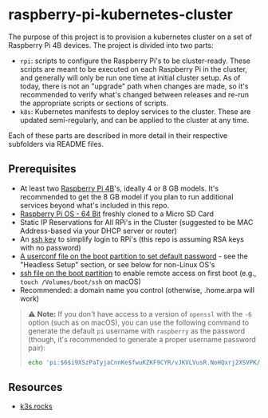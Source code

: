 # raspberry-pi-kubernetes-cluster

The purpose of this project is to provision a kubernetes cluster on a set of
Raspberry Pi 4B devices. The project is divided into two parts:

- `rpi`: scripts to configure the Raspberry Pi's to be cluster-ready. These
  scripts are meant to be executed on each Raspberry Pi in the cluster, and
  generally will only be run one time at initial cluster setup. As of today,
  there is not an "upgrade" path when changes are made, so it's recommended to
  verify what's changed between releases and re-run the appropriate scripts or
  sections of scripts.
- `k8s`: Kubernetes manifests to deploy services to the cluster. These are
  updated semi-regularly, and can be applied to the cluster at any time.

Each of these parts are described in more detail in their respective subfolders
via README files.

## Prerequisites

- At least two
  [Raspberry Pi 4B](https://www.raspberrypi.com/products/raspberry-pi-4-model-b/)'s,
  ideally 4 or 8 GB models. It's recommended to get the 8 GB model if you plan
  to run additional services beyond what's included in this repo.
- [Raspberry Pi OS - 64 Bit](https://downloads.raspberrypi.org/raspios_lite_arm64/images/)
  freshly cloned to a Micro SD Card
- Static IP Reservations for All RPi's in the Cluster (suggested to be MAC
  Address-based via your DHCP server or router)
- An [ssh key](https://www.ssh.com/academy/ssh/keygen) to simplify login to
  RPi's (this repo is assuming RSA keys with no password)
- [A userconf file on the boot partition to set default password](https://www.raspberrypi.com/news/raspberry-pi-bullseye-update-april-2022/) -
  see the "Headless Setup" section, or see below for non-Linux OS's
- [ssh file on the boot partition](https://www.raspberrypi.com/documentation/computers/configuration.html#ssh-or-ssh-txt)
  to enable remote access on first boot (e.g., `touch /Volumes/boot/ssh` on
  macOS)
- Recommended: a domain name you control (otherwise, .home.arpa will work)

> :warning: **Note:** If you don't have access to a version of `openssl` with
> the `-6` option (such as on macOS), you can use the following command to
> generate the default `pi` username with `raspberry` as the password (though,
> it's recommended to generate a proper username password pair):
>
> ```sh
> echo 'pi:$6$i9XSzPaTyjaCnnKe$fwuKZKF9CYR/vJKVLVusR.NoHQxrj2XSVPK/g7N46RzSaB/9oNmxMXIC3uLIEGV.qg8MYmuJIFAL4ymF4YLeP.' > /Volumes/boot/userconf
> ```

## Resources

- [k3s.rocks](https://k3s.rocks)
